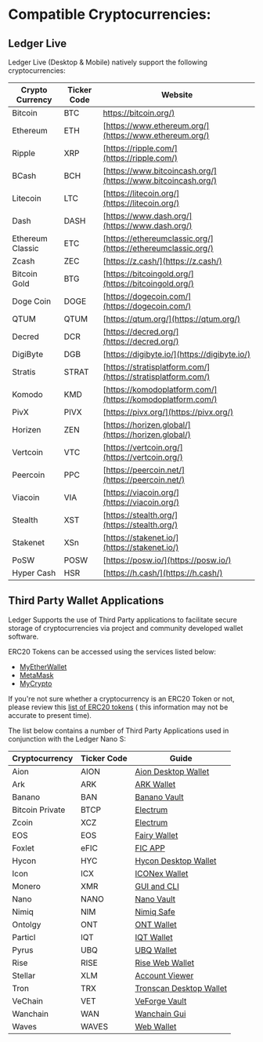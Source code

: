 # Compatible Cryptocurrencies:

## Ledger Live

Ledger Live (Desktop & Mobile) natively support the following cryptocurrencies:

| Crypto Currency  | Ticker Code | Website                                                      |
|------------------|-------------|--------------------------------------------------------------|
| Bitcoin          | BTC         | [https://bitcoin.org/)](https://bitcoin.org/)                |
| Ethereum         | ETH         | [https://www.ethereum.org/](https://www.ethereum.org/)       |
| Ripple           | XRP         | [https://ripple.com/](https://ripple.com/)                   |
| BCash            | BCH         | [https://www.bitcoincash.org/](https://www.bitcoincash.org/) |
| Litecoin         | LTC         | [https://litecoin.org/](https://litecoin.org/)               |
| Dash             | DASH        | [https://www.dash.org/](https://www.dash.org/)               |
| Ethereum Classic | ETC         | [https://ethereumclassic.org/](https://ethereumclassic.org/) |
| Zcash            | ZEC         | [https://z.cash/](https://z.cash/)                           |
| Bitcoin Gold     | BTG         | [https://bitcoingold.org/](https://bitcoingold.org/)         |
| Doge Coin        | DOGE        | [https://dogecoin.com/](https://dogecoin.com/)               |
| QTUM             | QTUM        | [https://qtum.org/](https://qtum.org/)                       |
| Decred           | DCR         | [https://decred.org/](https://decred.org/)                   |
| DigiByte         | DGB         | [https://digibyte.io/](https://digibyte.io/)                 |
| Stratis          | STRAT       | [https://stratisplatform.com/](https://stratisplatform.com/) |
| Komodo           | KMD         | [https://komodoplatform.com/](https://komodoplatform.com/)   |
| PivX             | PIVX        | [https://pivx.org/](https://pivx.org/)                       |
| Horizen          | ZEN         | [https://horizen.global/](https://horizen.global/)           |
| Vertcoin         | VTC         | [https://vertcoin.org/](https://vertcoin.org/)               |
| Peercoin         | PPC         | [https://peercoin.net/](https://peercoin.net/)               |
| Viacoin          | VIA         | [https://viacoin.org/](https://viacoin.org/)                 |
| Stealth          | XST         | [https://stealth.org/](https://stealth.org/)                 |
| Stakenet         | XSn         | [https://stakenet.io/](https://stakenet.io/)                 |
| PoSW             | POSW        | [https://posw.io/](https://posw.io/)                         |
| Hyper Cash       | HSR         | [https://h.cash/](https://h.cash/)                           |

## Third Party Wallet Applications

Ledger Supports the use of Third Party applications to facilitate secure storage of cryptocurrencies via project and community developed wallet software.

ERC20 Tokens can be accessed using the services listed below:

-   [MyEtherWallet](https://www.myetherwallet.com/)
-   [MetaMask](https://metamask.io/)
-   [MyCrypto](https://mycrypto.com/)

If you're not sure whether a cryptocurrency is an ERC20 Token or not, please review this [list of ERC20 tokens](https://eidoo.io/erc20-tokens-list/) ( this information may not be accurate to present time).

The list below contains a number of Third Party Applications used in conjunction with the Ledger Nano S:


| Cryptocurrency         | Ticker Code | Guide                                                        |
|------------------------|-------------|--------------------------------------------------------------|
| Aion                   | AION        | [Aion Desktop Wallet](../ThirdPartyWallets/AionDesktopWallet)|
| Ark| ARK| [ARK Wallet](https://blog.ark.io/full-ledger-nano-s-hardware-wallet-guide-for-ark-7bf7bfff4cef)|
| Banano| BAN| [Banano Vault](../ThirdPartyWallets/BananoVaultBAN)|
| Bitcoin Private| BTCP| [Electrum](../ThirdPartyWallets/ElectrumBTCP) |
| Zcoin| XCZ| [Electrum](../ThirdPartyWallets/ElectrumXCZ)|
| EOS| EOS| [Fairy Wallet](../ThirdPartyWallets/EOSFairyWallet)|
| Foxlet| eFIC| [FIC APP](../ThirdPartyWallets/FoxleteFIC)|
| Hycon| HYC| [Hycon Desktop Wallet](../ThirdPartyWallets/HyconDesktopWallet)|
| Icon| ICX| [ICONex Wallet](../ThirdPartyWallets/ICONexWalletICX)|
| Monero| XMR| [GUI and CLI](../ThirdPartyWallets/MoneroGUIandCLIxmr)|
| Nano| NANO | [Nano Vault](../ThirdPartyWallets/NanoVaultNANO)|
| Nimiq|NIM| [Nimiq Safe](../ThirdPartyWallets/NimiqSafe)|
| Ontolgy| ONT| [ONT Wallet](../ThirdPartyWallets/ONTwalletOntolgy)|
| Particl| IQT| [IQT Wallet](../ThirdPartyWallets/ParticlQT)|
| Pyrus| UBQ| [UBQ Wallet](../ThirdPartyWallets/PyrusUBQ)|
| Rise| RISE| [Rise Web Wallet](../ThirdPartyWallets/RiseWebWallet)|
| Stellar| XLM| [Account Viewer](../ThirdPartyWallets/StellarAccountViewerXLM)|
| Tron| TRX| [Tronscan Desktop Wallet](..ThirdPartyWallets/TronscanDesktopTRX)|
| VeChain| VET| [VeForge Vault](../ThirdPartyWallets/VeForgeVaultVET)|
| Wanchain| WAN| [Wanchain Gui](../ThirdPartyWallets/WanchainGUIWAN)|
| Waves| WAVES| [Web Wallet](../ThirdPartyWallets/WavesWebClient)|